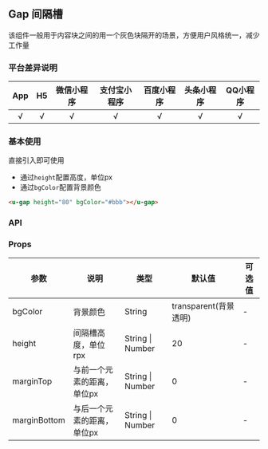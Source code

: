 ## Gap 间隔槽 <to-api/>

<demo-model url="/pages/componentsC/gap/index"></demo-model>


该组件一般用于内容块之间的用一个灰色块隔开的场景，方便用户风格统一，减少工作量

### 平台差异说明

|App|H5|微信小程序|支付宝小程序|百度小程序|头条小程序|QQ小程序|
|:-:|:-:|:-:|:-:|:-:|:-:|:-:|
|√|√|√|√|√|√|√|

### 基本使用

直接引入即可使用
- 通过`height`配置高度，单位px
- 通过`bgColor`配置背景颜色

```html
<u-gap height="80" bgColor="#bbb"></u-gap>
```


### API

### Props

| 参数          | 说明            | 类型            | 默认值             |  可选值   |
|-------------  |---------------- |---------------|------------------ |-------- |
| bgColor |  背景颜色 | String	 | transparent(背景透明) | - |
| height | 间隔槽高度，单位rpx  | String &#124; Number | 20 | - |
| marginTop | 与前一个元素的距离，单位px | String &#124; Number  | 0 | - |
| marginBottom | 与后一个元素的距离，单位px | String &#124; Number  | 0 | - |
